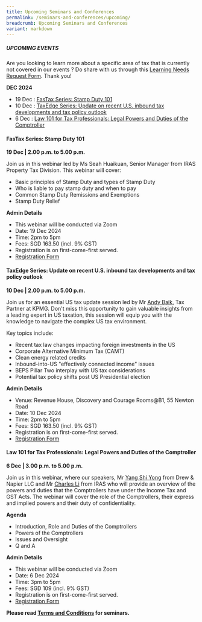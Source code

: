 ```yaml
---
title: Upcoming Seminars and Conferences
permalink: /seminars-and-conferences/upcoming/
breadcrumb: Upcoming Seminars and Conferences
variant: markdown
---
```

##### **UPCOMING EVENTS**
Are you looking to learn more about a specific area of tax that is currently not covered in our events ? 
Do share with us through this [Learning Needs Request Form](https://form.gov.sg/5d2c51283703d80011e52615). Thank you!


**DEC 2024**
* 19 Dec : [FasTax Series: Stamp Duty 101](#19dec-ta-id)
* 10 Dec : [TaxEdge Series: Update on recent U.S. inbound tax developments and tax policy outlook](#10dec-ta-id)
* 6 Dec : [Law 101 for Tax Professionals: Legal Powers and Duties of the Comptroller](#6dec-ta-id)




<a id="19dec-ta-id"></a>
#### **FasTax Series: Stamp Duty 101**<br>
**19 Dec | 2.00 p.m. to 5.00 p.m.**

Join us in this webinar led by Ms Seah Huaikuan, Senior Manager from IRAS Property Tax Division. This webinar will cover:

* Basic principles of Stamp Duty and types of Stamp Duty
* Who is liable to pay stamp duty and when to pay
* Common Stamp Duty Remissions and Exemptions
* Stamp Duty Relief

**Admin Details**
* This webinar will be conducted via Zoom
* Date: 19 Dec 2024
* Time: 2pm to 5pm
* Fees: SGD 163.50 (incl. 9% GST)
* Registration is on first-come-first served.
* [Registration Form](https://form.gov.sg/6732304fe12c31199ab908d1)


<a id="10dec-ta-id"></a>
#### **TaxEdge Series: Update on recent U.S. inbound tax developments and tax policy outlook**<br>
**10 Dec | 2.00 p.m. to 5.00 p.m.**

Join us for an essential US tax update session led by Mr [Andy Baik](https://www.linkedin.com/in/andy-baik-77084736/), Tax Partner at KPMG. Don't miss this opportunity to gain valuable insights from a leading expert in US taxation, this session will equip you with the knowledge to navigate the complex US tax environment.

Key topics include:

* Recent tax law changes impacting foreign investments in the US
* Corporate Alternative Minimum Tax (CAMT)
* Clean energy related credits
* Inbound-into-US "effectively connected income" issues
* BEPS Pillar Two interplay with US tax considerations
* Potential tax policy shifts post US Presidential election

**Admin Details**

* Venue: Revenue House, Discovery and Courage Rooms@B1, 55 Newton Road
* Date: 10 Dec 2024
* Time: 2pm to 5pm
* Fees: SGD 163.50 (incl. 9% GST)
* Registration is on first-come-first served.
* [Registration Form](https://form.gov.sg/67322dd1841c4c48cc9ee888)


<a id="6dec-ta-id"></a>
#### **Law 101 for Tax Professionals: Legal Powers and Duties of the Comptroller**<br>
**6 Dec | 3.00 p.m. to 5.00 p.m.**

Join us in this webinar, where our speakers, Mr [Yang Shi Yong](https://www.linkedin.com/in/shi-yong-yang-ab1b1ab9/) from Drew &amp; Napier LLC and Mr [Charles Li](https://www.linkedin.com/in/charles-l-03884718/) from IRAS who will provide an overview of the powers and duties that the Comptrollers have under the Income Tax and GST Acts. The webinar will cover the role of the Comptrollers, their express and implied powers and their duty of confidentiality.

**Agenda**
* Introduction, Role and Duties of the Comptrollers
* Powers of the Comptrollers
* Issues and Oversight
* Q and A

**Admin Details**
* This webinar will be conducted via Zoom
* Date: 6 Dec 2024
* Time: 3pm to 5pm
* Fees: SGD 109 (incl. 9% GST)
* Registration is on first-come-first served.
* [Registration Form](https://form.gov.sg/6731d6fafe25950c0894e908)




**Please read [Terms and Conditions](https://production-iras-tax-academy.netlify.com/executive-tax-programmes/terms-and-conditions/) for seminars.**
